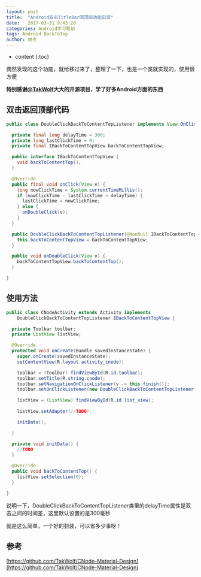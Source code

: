 ```yaml
---
layout: post
title:  "Android双击TitleBar回顶部功能实现"
date:   2017-03-31 9:43:20
categories: Android学习笔记
tags: Android BackToTop
author: 朋也
---
```


* content
{:toc}

偶然发现的这个功能，就给移过来了，整理了一下，也是一个类就实现的，使用很方便

**特别感谢[@TakWolf](https://github.com/TakWolf)大大的开源项目，学了好多Android方面的东西**




## 双击返回顶部代码

```java
public class DoubleClickBackToContentTopListener implements View.OnClickListener {

  private final long delayTime = 300;
  private long lastClickTime = 0;
  private final IBackToContentTopView backToContentTopView;

  public interface IBackToContentTopView {
    void backToContentTop();
  }

  @Override
  public final void onClick(View v) {
    long nowClickTime = System.currentTimeMillis();
    if (nowClickTime - lastClickTime > delayTime) {
      lastClickTime = nowClickTime;
    } else {
      onDoubleClick(v);
    }
  }

  public DoubleClickBackToContentTopListener(@NonNull IBackToContentTopView backToContentTopView) {
    this.backToContentTopView = backToContentTopView;
  }

  public void onDoubleClick(View v) {
    backToContentTopView.backToContentTop();
  }

}
```

## 使用方法

```java
public class CNodeActivity extends Activity implements 
    DoubleClickBackToContentTopListener.IBackToContentTopView {

  private Toolbar toolbar;
  private ListView listView;

  @Override
  protected void onCreate(Bundle savedInstanceState) {
    super.onCreate(savedInstanceState);
    setContentView(R.layout.activity_cnode);

    toolbar = (Toolbar) findViewById(R.id.toolbar);
    toolbar.setTitle(R.string.cnode);
    toolbar.setNavigationOnClickListener(v -> this.finish());
    toolbar.setOnClickListener(new DoubleClickBackToContentTopListener(this));

    listView = (ListView) findViewById(R.id.list_view);
    
    listView.setAdapter(//TODO);

    initData();

  }

  private void initData() {
    //TODO
  }

  @Override
  public void backToContentTop() {
    listView.setSelection(0);
  }

}
```

说明一下，DoubleClickBackToContentTopListener类里的delayTime属性是双击之间的时间差，这里默认设置的是300毫秒

就是这么简单，一个好的封装，可以省多少事呀！

## 参考

[https://github.com/TakWolf/CNode-Material-Design](https://github.com/TakWolf/CNode-Material-Design)
